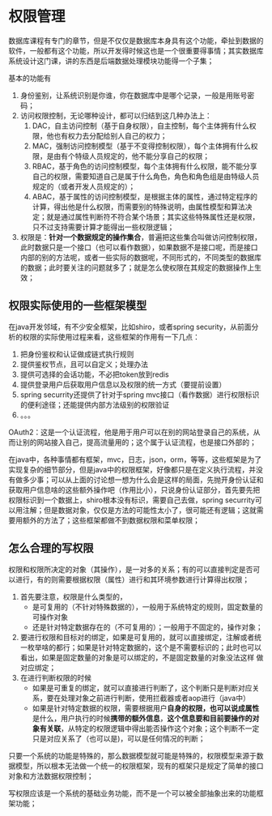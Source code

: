 # 权限管理

数据库课程有专门的章节，但是不仅仅是数据库本身具有这个功能，牵扯到数据的软件，一般都有这个功能，所以开发得时候这也是一个很重要得事情；其实数据库系统设计这门课，讲的东西是后端数据处理模块功能得一个子集；

基本的功能有

1. 身份鉴别，让系统识别是你谁，你在数据库中是哪个记录，一般是用账号密码；
2. 访问权限控制，无论哪种设计，都可以归结到这几种办法上：
   1. DAC，自主访问控制（基于自身权限），自主控制，每个主体拥有什么权限，他也有权力去分配给别人自己的权力；
   2. MAC，强制访问控制模型（基于不变得控制权限），每个主体拥有什么权限，是由有个特级人员规定的，他不能分享自己的权限；
   3. RBAC，基于角色的访问控制模型，每个主体拥有什么权限，能不能分享自己的权限，需要知道自己是属于什么角色，角色和角色组是由特级人员规定的（或者开发人员规定的）；
   4. ABAC，基于属性的访问控制模型，是根据主体的属性，通过特定程序的计算，得出他是什么权限，而需要别的特殊说明，由属性模型和算法决定；就是通过属性判断符不符合某个场景；其实这些特殊属性还是权限，只不过支持需要计算才能得出一些权限逻辑；
3. 权限是：**针对一个数据规定的操作集合**，普遍把这些集合叫做访问控制权限，此时数据只是一个接口（也可以看作数据），如果数据不是接口呢，而是接口内部的别的方法呢，或者一些实际的数据呢，不同形式的，不同类型的数据库的数据；此时要关注的问题就多了；就是怎么使权限在其规定的数据操作上生效；



## 权限实际使用的一些框架模型

在java开发邻域，有不少安全框架，比如shiro，或者spring security，从前面分析的权限的实际使用过程来看，这些框架的作用有一下几点：

1. 把身份鉴权和认证做成链式执行规则
2. 提供鉴权节点，且可以自定义；处理办法
3. 提供可选择的会话功能，不必把token放到redis
4. 提供登录用户后获取用户信息以及权限的统一方式（要提前设置）
5. spring securrity还提供了针对于spring mvc接口（看作数据）进行权限标识的便利途径；还能提供内部方法级别的权限验证
6. 。。。



OAuth2：这是一个认证流程，他是用于用户可以在别的网站登录自己的系统，从而让别的网站接入自己，提高流量用的；这个属于认证流程，也是接口外部的；

在java中，各种事情都有框架，mvc，日志，json，orm，等等，这些框架是为了实现复杂的细节部分，但是java中的权限框架，好像都只是在定义执行流程，并没有做多少事；可以从上面的讨论想一想为什么会是这样的局面，先抛开身份认证和获取用户信息啥的这些额外操作吧（作用比小），只说身份认证部分，首先要先把权限标识到一个数据上，shiro根本没有标识，需要自己去做，spring securrity可以用注解；但是数据对象，仅仅是方法的可能性太小了，很可能还有逻辑；这就需要用额外的方法了；这些框架都做不到数据权限和菜单权限；

## 怎么合理的写权限

权限和权限所决定的对象（其操作），是一对多的关系；有的可以直接判定是否可以进行，有的则需要根据权限（属性）进行和其环境参数进行计算得出权限；

1. 首先要注意，权限是什么类型的，
   - 是可复用的（不针对特殊数据的），一般用于系统特定的规则，固定数量的可操作对象
   - 还是针对特定数据存在的（不可复用的）；一般用于不固定的，操作对象；
2. 要进行权限和目标对的绑定，如果是可复用的，就可以直接绑定，注解或者统一枚举啥的都行；如果是针对特定数据的，这个是不需要标识的；此时也可以看出，如果是固定数量的对象是可以绑定的，不是固定数量的对象没法这样 做对应绑定；
3. 在进行判断权限的时候
   - 如果是可重复的绑定，就可以直接进行判断了，这个判断只是判断对应关系，要在处理对象之前进行判断，使用拦截器或者aop进行（java中）
   - 如果是针对特定数据的权限，需要根据用户**自身的权限，也可以说成属性**是什么，用户执行的时候**携带的额外信息**，**这个信息要和目前要操作的对象有关联**，从特定的权限逻辑中得出能否操作这个对象；这个判断不一定只是对应关系了（也可以是)，可以是任何情况的判断；



只要一个系统的功能是特殊的，那么数据模型就可能是特殊的，权限模型来源于数据模型，所以根本无法做一个统一的权限框架，现有的框架只是规定了简单的接口对象和方法数据权限控制；

写权限应该是一个系统的基础业务功能，而不是一个可以被全部抽象出来的功能框架功能；